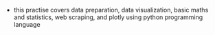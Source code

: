 - this practise covers data preparation, data visualization, basic maths and statistics, web scraping, and plotly using python programming language
